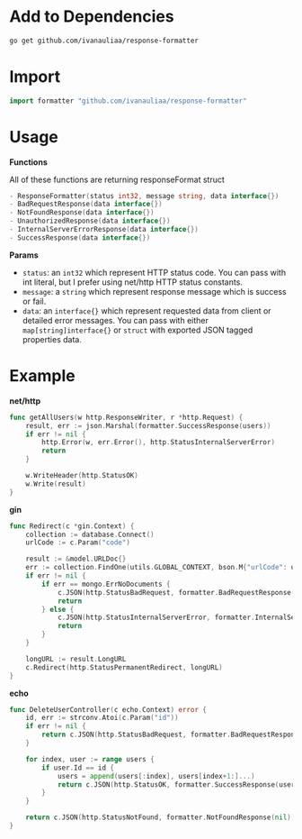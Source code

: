 # Add to Dependencies

```bash
go get github.com/ivanauliaa/response-formatter
```

# Import

```go
import formatter "github.com/ivanauliaa/response-formatter"
```

# Usage

**Functions**

All of these functions are returning responseFormat struct
```go
- ResponseFormatter(status int32, message string, data interface{})
- BadRequestResponse(data interface{})
- NotFoundResponse(data interface{})
- UnauthorizedResponse(data interface{})
- InternalServerErrorResponse(data interface{})
- SuccessResponse(data interface{})
```

**Params**
- `status`: an `int32` which represent HTTP status code. You can pass with int literal, but I prefer using net/http HTTP status constants.
- `message`: a `string` which represent response message which is success or fail.
- `data`: an `interface{}` which represent requested data from client or detailed error messages. You can pass with either `map[string]interface{}` or `struct` with exported JSON tagged properties data.
# Example

**net/http**

```go
func getAllUsers(w http.ResponseWriter, r *http.Request) {
	result, err := json.Marshal(formatter.SuccessResponse(users))
	if err != nil {
		http.Error(w, err.Error(), http.StatusInternalServerError)
		return
	}

	w.WriteHeader(http.StatusOK)
	w.Write(result)
}
```

**gin**

```go
func Redirect(c *gin.Context) {
	collection := database.Connect()
	urlCode := c.Param("code")

	result := &model.URLDoc{}
	err := collection.FindOne(utils.GLOBAL_CONTEXT, bson.M{"urlCode": urlCode}).Decode(result)
	if err != nil {
		if err == mongo.ErrNoDocuments {
			c.JSON(http.StatusBadRequest, formatter.BadRequestResponse(gin.H{"error": fmt.Sprintf("No URL with code: %s", urlCode)}))
			return
		} else {
			c.JSON(http.StatusInternalServerError, formatter.InternalServerErrorResponse(gin.H{"error": err.Error()}))
			return
		}
	}

	longURL := result.LongURL
	c.Redirect(http.StatusPermanentRedirect, longURL)
}
```

**echo**

```go
func DeleteUserController(c echo.Context) error {
	id, err := strconv.Atoi(c.Param("id"))
	if err != nil {
		return c.JSON(http.StatusBadRequest, formatter.BadRequestResponse(map[string]interface{}{"error": err.Error()}))
	}

	for index, user := range users {
		if user.Id == id {
			users = append(users[:index], users[index+1:]...)
			return c.JSON(http.StatusOK, formatter.SuccessResponse(user))
		}
	}

	return c.JSON(http.StatusNotFound, formatter.NotFoundResponse(nil))
}
```
